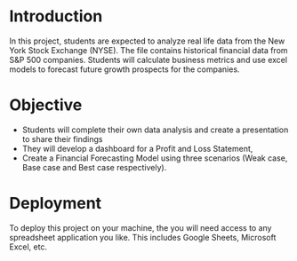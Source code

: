 # Introduction

In this project, students are expected to analyze real life data from the New York Stock Exchange (NYSE). The file contains historical financial data from S&P 500 companies. Students will calculate business metrics and use excel models to forecast future growth prospects for the companies.


# Objective

- Students will complete their own data analysis and create a presentation to share their findings
- They will develop a dashboard for a Profit and Loss Statement,
- Create a Financial Forecasting Model using three scenarios (Weak case, Base case and Best case respectively).

# Deployment

To deploy this project on your machine, the you will need access to any spreadsheet application you like. This includes Google Sheets, Microsoft Excel, etc.
